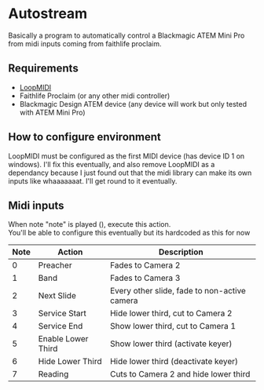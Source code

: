 # Autostream

Basically a program to automatically control a Blackmagic ATEM Mini Pro from midi inputs coming from faithlife proclaim.

## Requirements

- [LoopMIDI](https://www.tobias-erichsen.de/software/loopmidi.html)
- Faithlife Proclaim (or any other midi controller)
- Blackmagic Design ATEM device (any device will work but only tested with ATEM Mini Pro)

## How to configure environment

LoopMIDI must be configured as the first MIDI device (has device ID 1 on windows). I'll fix this eventually, and also remove LoopMIDI as a dependancy because I just found out that the midi library can make its own inputs like whaaaaaaat. I'll get round to it eventually.

## Midi inputs

When note "note" is played (), execute this action.\
You'll be able to configure this eventually but its hardcoded as this for now

| Note | Action             | Description                                  |
| ---- | ------------------ | -------------------------------------------- |
| 0    | Preacher           | Fades to Camera 2                            |
| 1    | Band               | Fades to Camera 3                            |
| 2    | Next Slide         | Every other slide, fade to non-active camera |
| 3    | Service Start      | Hide lower third, cut to Camera 2            |
| 4    | Service End        | Show lower third, cut to Camera 1            |
| 5    | Enable Lower Third | Show lower third (activate keyer)            |
| 6    | Hide Lower Third   | Hide lower third (deactivate keyer)          |
| 7    | Reading            | Cuts to Camera 2 and hide lower third        |
